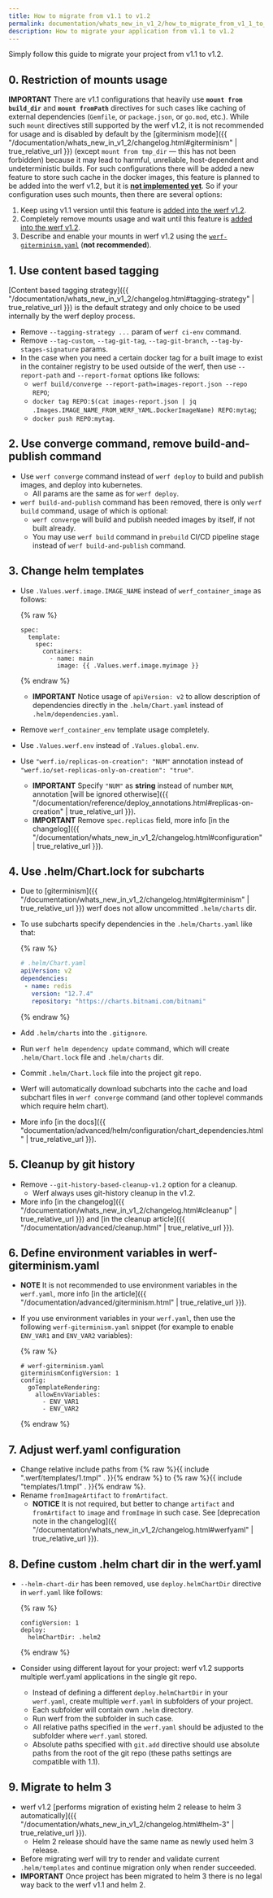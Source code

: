 ```yaml
---
title: How to migrate from v1.1 to v1.2
permalink: documentation/whats_new_in_v1_2/how_to_migrate_from_v1_1_to_v1_2.html
description: How to migrate your application from v1.1 to v1.2
---
```


Simply follow this guide to migrate your project from v1.1 to v1.2.

## 0. Restriction of mounts usage

**IMPORTANT** There are v1.1 configurations that heavily use **`mount from build_dir`** and **`mount fromPath`** directives for such cases like caching of external dependencies (`Gemfile`, or `package.json`, or `go.mod`, etc.). While such `mount` directives still supported by the werf v1.2, it is not recommended for usage and is disabled by default by the [giterminism mode]({{ "/documentation/whats_new_in_v1_2/changelog.html#giterminism" | true_relative_url }}) (except `mount from tmp_dir` — this has not been forbidden) because it may lead to harmful, unreliable, host-dependent and undeterministic builds. For such configurations there will be added a new feature to store such cache in the docker images, this feature is planned to be added into the werf v1.2, but it is [**not implemented yet**](https://github.com/werf/werf/issues/3318). So if your configuration uses such mounts, then there are several options:
 1. Keep using v1.1 version until this feature is [added into the werf v1.2](https://github.com/werf/werf/issues/3318).
 2. Completely remove mounts usage and wait until this feature is [added into the werf v1.2](https://github.com/werf/werf/issues/3318).
 3. Describe and enable your mounts in werf v1.2 using the [`werf-giterminism.yaml`](https://werf.io/documentation/reference/werf_giterminism_yaml.html) (**not recommended**).

## 1. Use content based tagging

[Content based tagging strategy]({{ "/documentation/whats_new_in_v1_2/changelog.html#tagging-strategy" | true_relative_url }}) is the default strategy and only choice to be used internally by the werf deploy process.

 - Remove `--tagging-strategy ...` param of `werf ci-env` command.
 - Remove `--tag-custom`, `--tag-git-tag`, `--tag-git-branch`, `--tag-by-stages-signature` params.
 - In the case when you need a certain docker tag for a built image to exist in the container registry to be used outside of the werf, then use `--report-path` and `--report-format` options like follows:
     - `werf build/converge --report-path=images-report.json --repo REPO`;
     - `docker tag REPO:$(cat images-report.json | jq .Images.IMAGE_NAME_FROM_WERF_YAML.DockerImageName) REPO:mytag`;
     - `docker push REPO:mytag`.

## 2. Use converge command, remove build-and-publish command

 - Use `werf converge` command instead of `werf deploy` to build and publish images, and deploy into kubernetes.
     - All params are the same as for `werf deploy`.
 - `werf build-and-publish` command has been removed, there is only `werf build` command, usage of which is optional:
     - `werf converge` will build and publish needed images by itself, if not built already.
     - You may use `werf build` command in `prebuild` CI/CD pipeline stage instead of `werf build-and-publish` command.

## 3. Change helm templates

 - Use `.Values.werf.image.IMAGE_NAME` instead of `werf_container_image` as follows:

    {% raw %}
    ```
    spec:
      template:
        spec:
          containers:
            - name: main
              image: {{ .Values.werf.image.myimage }}
    ```
    {% endraw %}

     - **IMPORTANT** Notice usage of `apiVersion: v2` to allow description of dependencies directly in the `.helm/Chart.yaml` instead of `.helm/dependencies.yaml`.

 - Remove `werf_container_env` template usage completely.
 - Use `.Values.werf.env` instead of `.Values.global.env`.
 - Use `"werf.io/replicas-on-creation": "NUM"` annotation instead of `"werf.io/set-replicas-only-on-creation": "true"`.
     - **IMPORTANT** Specify `"NUM"` as **string** instead of number `NUM`, annotation [will be ignored otherwise]({{ "/documentation/reference/deploy_annotations.html#replicas-on-creation" | true_relative_url }}).
     - **IMPORTANT** Remove `spec.replicas` field, more info [in the changelog]({{ "/documentation/whats_new_in_v1_2/changelog.html#configuration" | true_relative_url }}).

## 4. Use .helm/Chart.lock for subcharts

 - Due to [giterminism]({{ "/documentation/whats_new_in_v1_2/changelog.html#giterminism" | true_relative_url  }}) werf does not allow uncommitted `.helm/charts` dir.
 - To use subcharts specify dependencies in the `.helm/Charts.yaml` like that:

     {% raw %}
     ```yaml
     # .helm/Chart.yaml
     apiVersion: v2
     dependencies:
      - name: redis
        version: "12.7.4"
        repository: "https://charts.bitnami.com/bitnami"
     ```
     {% endraw %}

 - Add `.helm/charts` into the `.gitignore`.
 - Run `werf helm dependency update` command, which will create `.helm/Chart.lock` file and `.helm/charts` dir.
 - Commit `.helm/Chart.lock` file into the project git repo.
 - Werf will automatically download subcharts into the cache and load subchart files in `werf converge` command (and other toplevel commands which require helm chart).
 - More info [in the docs]({{ "documentation/advanced/helm/configuration/chart_dependencies.html" | true_relative_url }}).

## 5. Cleanup by git history

 - Remove `--git-history-based-cleanup-v1.2` option for a cleanup.
     - Werf always uses git-history cleanup in the v1.2.
 - More info [in the changelog]({{ "/documentation/whats_new_in_v1_2/changelog.html#cleanup" | true_relative_url }}) and [in the cleanup article]({{ "/documentation/advanced/cleanup.html" | true_relative_url }}).

## 6. Define environment variables in werf-giterminism.yaml

 - **NOTE** It is not recommended to use environment variables in the `werf.yaml`, more info [in the article]({{ "/documentation/advanced/giterminism.html" | true_relative_url }}).
 - If you use environment variables in your `werf.yaml`, then use the following `werf-giterminism.yaml` snippet (for example to enable `ENV_VAR1` and `ENV_VAR2` variables):

     {% raw %}
     ```
     # werf-giterminism.yaml
     giterminismConfigVersion: 1
     config:
       goTemplateRendering:
         allowEnvVariables:
           - ENV_VAR1
           - ENV_VAR2
     ```
     {% endraw %}

## 7. Adjust werf.yaml configuration

 - Change relative include paths from {% raw %}{{ include ".werf/templates/1.tmpl" . }}{% endraw %} to {% raw %}{{ include "templates/1.tmpl" . }}{% endraw %}.
 - Rename `fromImageArtifact` to `fromArtifact`.
     - **NOTICE** It is not required, but better to change `artifact` and `fromArtifact` to `image` and `fromImage` in such case. See [deprecation note in the changelog]({{ "/documentation/whats_new_in_v1_2/changelog.html#werfyaml" | true_relative_url }}).

## 8. Define custom .helm chart dir in the werf.yaml

 - `--helm-chart-dir` has been removed, use `deploy.helmChartDir` directive in `werf.yaml` like follows:

     {% raw %}
     ```
     configVersion: 1
     deploy:
       helmChartDir: .helm2
     ```
     {% endraw %}

 - Consider using different layout for your project: werf v1.2 supports multiple werf.yaml applications in the single git repo.
     - Instead of defining a different `deploy.helmChartDir` in your `werf.yaml`, create multiple `werf.yaml` in subfolders of your project.
     - Each subfolder will contain own `.helm` directory.
     - Run werf from the subfolder in such case.
     - All relative paths specified in the `werf.yaml` should be adjusted to the subfolder where `werf.yaml` stored.
     - Absolute paths specified with `git.add` directive should use absolute paths from the root of the git repo (these paths settings are compatible with 1.1).

## 9. Migrate to helm 3

 - werf v1.2 [performs migration of existing helm 2 release to helm 3 automatically]({{ "/documentation/whats_new_in_v1_2/changelog.html#helm-3" | true_relative_url }}).
     - Helm 2 release should have the same name as newly used helm 3 release.
 - Before migrating werf will try to render and validate current `.helm/templates` and continue migration only when render succeeded.
 - **IMPORTANT** Once project has been migrated to helm 3 there is no legal way back to the werf v1.1 and helm 2.
